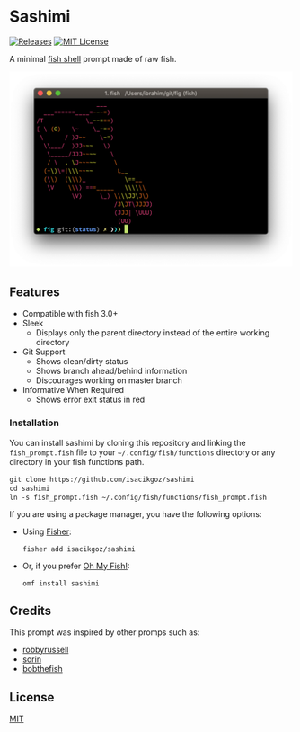 # Sashimi

[![Releases](https://img.shields.io/github/release/isacikgoz/sashimi.svg?label=latest)](https://github.com/isacikgoz/sashimi/releases)
[![MIT License](https://img.shields.io/badge/license-MIT-brightgreen.svg)](LICENSE)

A minimal [fish shell](https://github.com/fish-shell/fish-shell) prompt made of raw fish.

<p align="center">
   <img src="images/preview.png" alt="screenshot"/>
</p>

## Features

- Compatible with fish 3.0+
- Sleek
  - Displays only the parent directory instead of the entire working directory
- Git Support
  - Shows clean/dirty status
  - Shows branch ahead/behind information
  - Discourages working on master branch
- Informative When Required
  - Shows error exit status in red

### Installation

You can install sashimi by cloning this repository and linking the `fish_prompt.fish` file to your `~/.config/fish/functions` directory or any directory in your fish functions path.

```shell
git clone https://github.com/isacikgoz/sashimi
cd sashimi
ln -s fish_prompt.fish ~/.config/fish/functions/fish_prompt.fish
```

If you are using a package manager, you have the following options:

- Using [Fisher](https://github.com/jorgebucaran/fisher):
  ```shell
  fisher add isacikgoz/sashimi
  ```
- Or, if you prefer [Oh My Fish!](https://github.com/oh-my-fish/oh-my-fish):
  ```shell
  omf install sashimi
  ```

## Credits

This prompt was inspired by other promps such as:

- [robbyrussell](https://github.com/robbyrussell/oh-my-zsh/blob/master/themes/robbyrussell.zsh-theme)
- [sorin](https://github.com/fish-shell/fish-shell/tree/master/share/tools/web_config/sample_prompts)
- [bobthefish](https://github.com/oh-my-fish/theme-bobthefish)

## License

[MIT](LICENSE)
